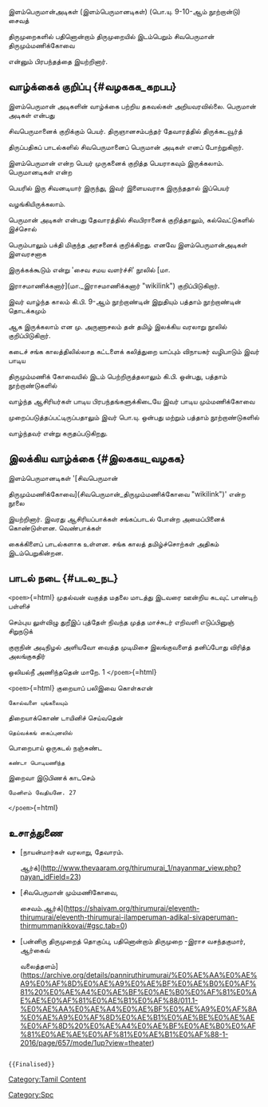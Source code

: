 இளம்பெருமான்அடிகள் (இளம்பெருமானடிகள்) (பொ.யு. 9-10-ஆம் நூற்றான்டு) சைவத்
திருமுறைகளில் பதினொன்றாம் திருமுறையில் இடம்பெறும் சிவபெருமான் திருமும்மணிக்கோவை
என்னும் பிரபந்தத்தை இயற்றினார்.

## வாழ்க்கைக் குறிப்பு {#வழககக_கறபப}

இளம்பெருமான் அடிகளின் வாழ்க்கை பற்றிய தகவல்கள் அறியவரவில்லை. பெருமான் அடிகள் என்பது
சிவபெருமானைக் குறிக்கும் பெயர். திருஞானசம்பந்தர் தேவாரத்தில் திருக்கடவூர்த்
திருப்பதிகப் பாடல்களில் சிவபெருமானைப் பெருமான் அடிகள் எனப் போற்றுகிறார்.
இளம்பெருமான் என்ற பெயர் முருகனைக் குறித்த பெயராகவும் இருக்கலாம். பெருமானடிகள் என்ற
பெயரில் இரு சிவனடியார் இருந்து, இவர் இளையவராக இருந்ததால் இப்பெயர்
வழங்கியிருக்கலாம்.

பெருமான் அடிகள் என்பது தேவாரத்தில் சிவபிரானைக் குறித்தாலும், கல்வெட்டுகளில் இச்சொல்
பெரும்பாலும் பக்தி மிகுந்த அரசனைக் குறிக்கிறது. எனவே இளம்பெருமான்அடிகள் இளவரசனாக
இருக்கக்கூடும் என்று \'சைவ சமய வளர்ச்சி\' நூலில் [மா.
இராசமாணிக்கனார்](மா._இராசமாணிக்கனார் "wikilink") குறிப்பிடுகிறார்.

இவர் வாழ்ந்த காலம் கி.பி. 9-ஆம் நூற்றாண்டின் இறுதியும் பத்தாம் நூற்றாண்டின் தொடக்கமும்
ஆக இருக்கலாம் என மு. அருணாசலம் தன் தமிழ் இலக்கிய வரலாறு நூலில் குறிப்பிடுகிறார்.
கடைச்‌ சங்க காலத்திலில்லாத கட்டளைக்‌ கலித்துறை யாப்பும்‌ விநாயகர்‌ வழிபாடும்‌ இவர்‌ பாடிய
திருமும்மணிக்‌ கோவையில்‌ இடம்‌ பெற்றிருத்தலாலும்‌ கி.பி. ஒன்பது, பத்தாம்‌ நூற்றாண்டுகளில்‌
வாழ்ந்த ஆசிரியர்கள்‌ பாடிய பிரபந்தங்களுக்கிடையே இவர்‌ பாடிய மும்மணிக்கோவை
முறைப்படுத்தப்‌பட்டிருப்பதாலும்‌ இவர் பொ.யு. ஒன்பது மற்றும் பத்தாம் நூற்றாண்டுகளில்
வாழ்ந்தவர் என்று கருதப்படுகிறது.

## இலக்கிய வாழ்க்கை {#இலககய_வழகக}

இளம்பெருமானடிகள் \'[சிவபெருமான்
திருமும்மணிக்கோவை](சிவபெருமான்_திருமும்மணிக்கோவை "wikilink")\' என்ற நூலை
இயற்றினார். இவரது ஆசிரியப்பாக்கள் சங்கப்பாடல் போன்ற அமைப்பினைக் கொண்டுள்ளன. வெண்பாக்கள்
கைக்கிளைப் பாடல்களாக உள்ளன. சங்க காலத் தமிழ்ச்சொற்கள் அதிகம் இடம்பெறுகின்றன.

## பாடல் நடை {#படல_நட}

`<poem>`{=html} முதல்வன் வகுத்த மதலை மாடத்து இடவரை ஊன்றிய கடவுட் பாண்டிற் பள்ளிச்
செம்புய லுள்விழு துறீஇப் புத்தேள் நிவந்த முத்த மாச்சுடர் எறிவளி எடுப்பினுஞ் சிறுநடுக்
குறாநின் அடிநிழல் அளியவோ வைத்த முடிமிசை இலங்குவளைத் தனிப்போது விரித்த அலங்குகதிர்
ஒலியல்நீ அணிந்ததென் மாறே. 1 `</poem>`{=html}

`<poem>`{=html} குறையாப் பலிஇவை கொள்கஎன்

`கோல்வளை யுங்கலையும்`

திறையாக்கொண் டாயினிச் செய்வதென்

`தெய்வக்கங் கைப்புனலில்`

பொறைபாய் ஒருகடல் நஞ்சுண்ட

`கண்டா பொடியணிந்த`

இறைவா இடுபிணக் காடசெம்

`மேனிஎம் வேதியனே. 27 `

`</poem>`{=html}

## உசாத்துணை

-   [நாயன்மார்கள் வரலாறு, தேவாரம்.
    ஆர்க்](http://www.thevaaram.org/thirumurai_1/nayanmar_view.php?nayan_idField=23)
-   [சிவபெருமான் மும்மணிகோவை,
    சைவம்.ஆர்க்](https://shaivam.org/thirumurai/eleventh-thirumurai/eleventh-thirumurai-ilamperuman-adikal-sivaperuman-thirmummanikkovai/#gsc.tab=0)
-   [பன்னிரு திருமுறைத் தொகுப்பு, பதினொன்றாம் திருமுறை -இராச வசந்தகுமார், ஆர்கைவ்
    வலைத்தளம்](https://archive.org/details/panniruthirumurai/%E0%AE%AA%E0%AE%A9%E0%AF%8D%E0%AE%A9%E0%AE%BF%E0%AE%B0%E0%AF%81%20%E0%AE%A4%E0%AE%BF%E0%AE%B0%E0%AF%81%E0%AE%AE%E0%AF%81%E0%AE%B1%E0%AF%88/011.1-%E0%AE%AA%E0%AE%A4%E0%AE%BF%E0%AE%A9%E0%AF%8A%E0%AE%A9%E0%AF%8D%E0%AE%B1%E0%AE%BE%E0%AE%AE%E0%AF%8D%20%E0%AE%A4%E0%AE%BF%E0%AE%B0%E0%AF%81%E0%AE%AE%E0%AF%81%E0%AE%B1%E0%AF%88-1-2016/page/657/mode/1up?view=theater)

```{=mediawiki}
{{Finalised}}
```
[Category:Tamil Content](Category:Tamil_Content "wikilink")
[Category:Spc](Category:Spc "wikilink")
